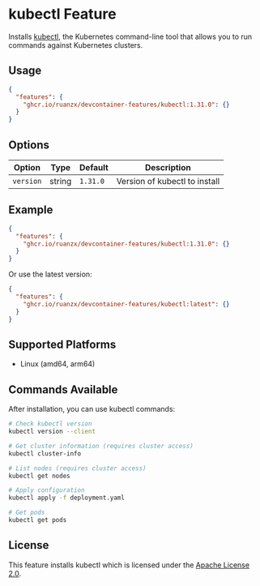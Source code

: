 # kubectl Feature

Installs [kubectl](https://kubernetes.io/docs/reference/kubectl/), the Kubernetes command-line tool that allows you to run commands against Kubernetes clusters.

## Usage

```json
{
  "features": {
    "ghcr.io/ruanzx/devcontainer-features/kubectl:1.31.0": {}
  }
}
```

## Options

| Option | Type | Default | Description |
|--------|------|---------|-------------|
| `version` | string | `1.31.0` | Version of kubectl to install |

## Example

```json
{
  "features": {
    "ghcr.io/ruanzx/devcontainer-features/kubectl:1.31.0": {}
  }
}
```

Or use the latest version:

```json
{
  "features": {
    "ghcr.io/ruanzx/devcontainer-features/kubectl:latest": {}
  }
}
```

## Supported Platforms

- Linux (amd64, arm64)

## Commands Available

After installation, you can use kubectl commands:

```bash
# Check kubectl version
kubectl version --client

# Get cluster information (requires cluster access)
kubectl cluster-info

# List nodes (requires cluster access)
kubectl get nodes

# Apply configuration
kubectl apply -f deployment.yaml

# Get pods
kubectl get pods
```

## License

This feature installs kubectl which is licensed under the [Apache License 2.0](https://github.com/kubernetes/kubernetes/blob/master/LICENSE).
